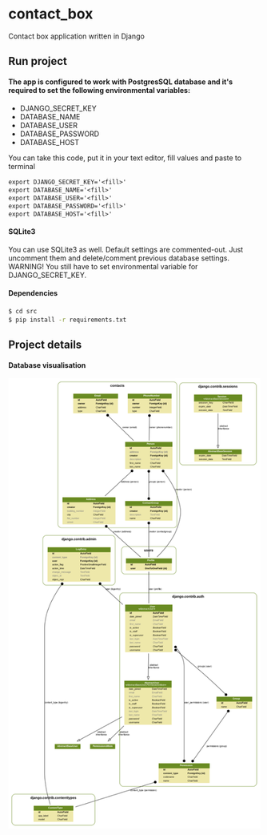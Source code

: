 # contact_box
Contact box application written in Django

## Run project
#### The app is configured to work with PostgresSQL database and it's required to set the following environmental variables:
* DJANGO_SECRET_KEY
* DATABASE_NAME
* DATABASE_USER
* DATABASE_PASSWORD
* DATABASE_HOST

You can take this code, put it in your text editor, fill values and paste to terminal

```
export DJANGO_SECRET_KEY='<fill>'
export DATABASE_NAME='<fill>'
export DATABASE_USER='<fill>'
export DATABASE_PASSWORD='<fill>'
export DATABASE_HOST='<fill>'
```

#### SQLite3

You can use SQLite3 as well. Default settings are commented-out. Just uncomment them and delete/comment previous database settings.
WARNING! You still have to set environmental variable for DJANGO_SECRET_KEY.

#### Dependencies

```bash
$ cd src
$ pip install -r requirements.txt
```

## Project details
#### Database visualisation

![alt text](/img/contact_box_visualized.png)

